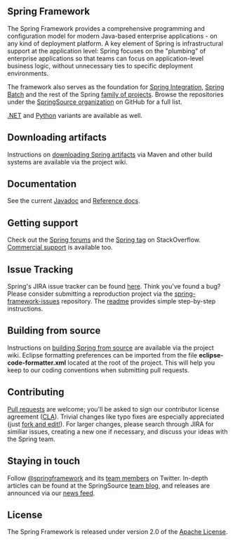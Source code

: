 ## Spring Framework
The Spring Framework provides a comprehensive programming and configuration model for modern
Java-based enterprise applications - on any kind of deployment platform. A key element of Spring is
infrastructural support at the application level: Spring focuses on the "plumbing" of enterprise
applications so that teams can focus on application-level business logic, without unnecessary ties
to specific deployment environments.

The framework also serves as the foundation for
[Spring Integration](https://github.com/SpringSource/spring-integration),
[Spring Batch](https://github.com/SpringSource/spring-batch) and the rest of the Spring
[family of projects](http://springsource.org/projects). Browse the repositories under the
[SpringSource organization](https://github.com/SpringSource) on GitHub for a full list.

[.NET](https://github.com/SpringSource/spring-net) and
[Python](https://github.com/SpringSource/spring-python) variants are available as well.

## Downloading artifacts
Instructions on
[downloading Spring artifacts](https://github.com/SpringSource/spring-framework/wiki/Downloading-Spring-artifacts)
via Maven and other build systems are available via the project wiki.

## Documentation
See the current [Javadoc](http://static.springsource.org/spring/docs/current/javadoc-api)
and [Reference docs](http://static.springsource.org/spring/docs/current/spring-framework-reference).

## Getting support
Check out the [Spring forums](http://forum.springsource.org) and the
[Spring tag](http://stackoverflow.com/questions/tagged/spring) on StackOverflow.
[Commercial support](http://springsource.com/support/springsupport) is available too.

## Issue Tracking
Spring's JIRA issue tracker can be found [here](http://jira.springsource.org/browse/SPR). Think
you've found a bug? Please consider submitting a reproduction project via the
[spring-framework-issues](https://github.com/springsource/spring-framework-issues) repository. The
[readme](https://github.com/springsource/spring-framework-issues#readme) provides simple
step-by-step instructions.

## Building from source
Instructions on
[building Spring from source](https://github.com/SpringSource/spring-framework/wiki/Building-from-source)
are available via the project wiki. Eclipse formatting preferences can be imported from the
file **eclipse-code-formatter.xml** located at the root of the project. This will help you keep
to our coding conventions when submitting pull requests.

## Contributing
[Pull requests](http://help.github.com/send-pull-requests) are welcome; you'll be asked to sign our
contributor license agreement ([CLA](https://support.springsource.com/spring_committer_signup)).
Trivial changes like typo fixes are especially appreciated (just
[fork and edit!](https://github.com/blog/844-forking-with-the-edit-button)). For larger changes,
please search through JIRA for similiar issues, creating a new one if necessary, and discuss your
ideas with the Spring team.

## Staying in touch
Follow [@springframework](http://twitter.com/springframework) and its
[team members](http://twitter.com/springframework/team/members) on Twitter. In-depth articles can be
found at the SpringSource [team blog](http://blog.springsource.org), and releases are announced via
our [news feed](http://www.springsource.org/news-events).

## License
The Spring Framework is released under version 2.0 of the
[Apache License](http://www.apache.org/licenses/LICENSE-2.0).
